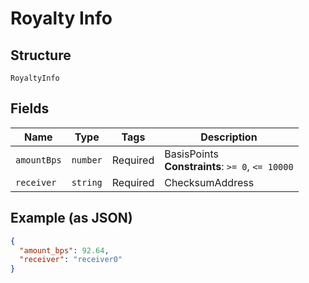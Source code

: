 
# Royalty Info

## Structure

`RoyaltyInfo`

## Fields

| Name | Type | Tags | Description |
|  --- | --- | --- | --- |
| `amountBps` | `number` | Required | BasisPoints<br>**Constraints**: `>= 0`, `<= 10000` |
| `receiver` | `string` | Required | ChecksumAddress |

## Example (as JSON)

```json
{
  "amount_bps": 92.64,
  "receiver": "receiver0"
}
```


